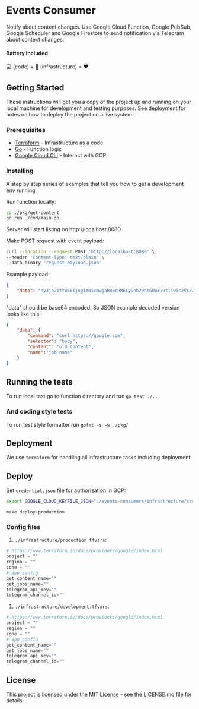 # Events Consumer 

Notify about content changes. Use Google Cloud Function, Google PubSub, Google Scheduler and Google Firestore to send notification via Telegram about content changes.

#### Battery included
💻 (code) + 📖 (infrastructure) = ❤️

## Getting Started

These instructions will get you a copy of the project up and running on your local machine for development and testing purposes. See deployment for notes on how to deploy the project on a live system.

### Prerequisites

* [Terraform](https://www.terraform.io/downloads.html) - Infrastructure as a code
* [Go](https://golang.org/dl/) - Function logic
* [Google Cloud CLI](https://cloud.google.com/sdk/docs/quickstarts/) - Interact with GCP


### Installing

A step by step series of examples that tell you how to get a development env running

Run function locally: 
```sh
cd ./pkg/get-content
go run ./cmd/main.go
```

Server will start listing on http://localhost:8080

Make POST request with event payload: 
```sh
curl --location --request POST 'http://localhost:8080' \
--header 'Content-Type: text/plain' \
--data-binary 'request-payload.json'
```

Example payload: 
```json
{
	"data": "eyJjb21tYW5kIjogImN1cmwgaHR0cHM6Ly9nb29nbGUuY29tIiwic2VsZWN0b3IiOiAiYm9keSIsImNvbnRlbnQiOiAib2xkIGNvbnRlbnQiLCJuYW1lIjoiam9iIG5hbWUifQo"
}
```

"data" should be base64 encoded. So JSON example decoded version looks like this:

```json
{
	"data": {
		"command": "curl https://google.com",
		"selector": "body",
		"content": "old content",
		"name":"job name"
	}
}
```



## Running the tests

To run local test go to function directory and run `go test ./...`


### And coding style tests

To run test style formatter run `gofmt -s -w ./pkg/`

## Deployment

We use `terraform` for handling all infrastructure tasks including deployment. 

## Deploy

Set `credential.json` file for authorization in GCP: 
```sh
export GOOGLE_CLOUD_KEYFILE_JSON="./events-consumers/infrastructure/credentials.json"
```


```shell script
make deploy-production
```

### Config files
1. `./infrastructure/production.tfvars`:
```terraform
# https://www.terraform.io/docs/providers/google/index.html
project = ""
region = ""
zone = ""
# app config
get_content_name=""
get_jobs_name=""
telegram_api_key=""
telegram_channel_id=""
```
1. `./infrastructure/development.tfvars`:
```terraform
# https://www.terraform.io/docs/providers/google/index.html
project = ""
region = ""
zone = ""
# app config
get_content_name=""
get_jobs_name=""
telegram_api_key=""
telegram_channel_id=""
```

## License

This project is licensed under the MIT License - see the [LICENSE.md](LICENSE.md) file for details


